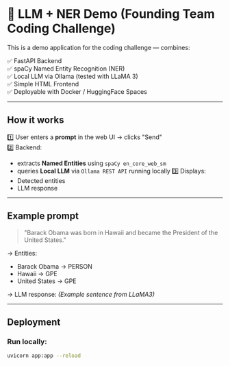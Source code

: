 # 🦙 LLM + NER Demo (Founding Team Coding Challenge)

This is a demo application for the coding challenge — combines:

✅ FastAPI Backend  
✅ spaCy Named Entity Recognition (NER)  
✅ Local LLM via Ollama (tested with LLaMA 3)  
✅ Simple HTML Frontend  
✅ Deployable with Docker / HuggingFace Spaces  

---

## How it works

1️⃣ User enters a **prompt** in the web UI → clicks "Send"  
2️⃣ Backend:
- extracts **Named Entities** using `spaCy en_core_web_sm`
- queries **Local LLM** via `Ollama REST API` running locally
3️⃣ Displays:
- Detected entities
- LLM response

---

## Example prompt

> "Barack Obama was born in Hawaii and became the President of the United States."

→ Entities:
- Barack Obama → PERSON  
- Hawaii → GPE  
- United States → GPE  

→ LLM response: _(Example sentence from LLaMA3)_

---

## Deployment

### Run locally:

```bash
uvicorn app:app --reload
